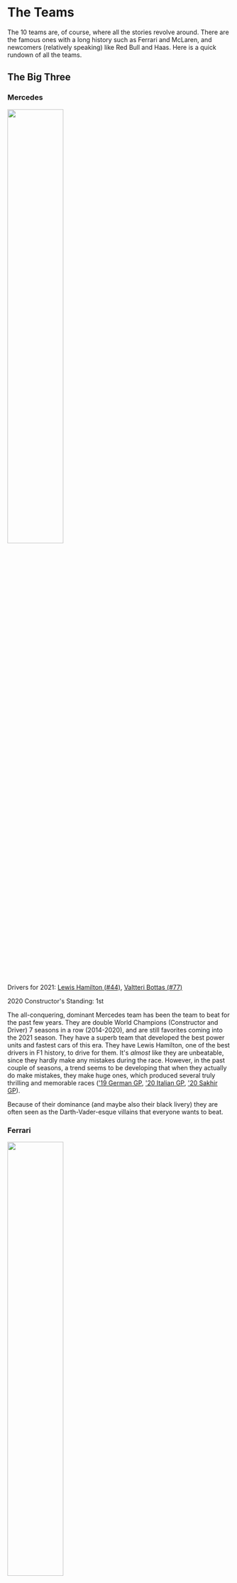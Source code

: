 # The Teams

The 10 teams are, of course, where all the stories revolve around. There are the famous ones with a long history such as Ferrari and McLaren, and newcomers (relatively speaking) like Red Bull and Haas. Here is a quick rundown of all the teams.

## The Big Three

### Mercedes

<img src="./pics/mercedes.jpg" width="50%">

Drivers for 2021: [Lewis Hamilton (#44)](#lewis-hamilton-44), [Valtteri Bottas (#77)](#valtteri-bottas-77)

2020 Constructor's Standing: 1st

The all-conquering, dominant Mercedes team has been the team to beat for the past few years. They are double World Champions (Constructor and Driver) 7 seasons in a row (2014-2020), and are still favorites coming into the 2021 season. They have a superb team that developed the best power units and fastest cars of this era. They have Lewis Hamilton, one of the best drivers in F1 history, to drive for them. It's *almost* like they are unbeatable, since they hardly make any mistakes during the race. However, in the past couple of seasons, a trend seems to be developing that when they actually do make mistakes, they make huge ones, which produced several truly thrilling and memorable races (['19 German GP](https://www.youtube.com/watch?v=RYHQmBULhLc), ['20 Italian GP](https://www.youtube.com/watch?v=TB5yhZdF8SI), ['20 Sakhir GP](https://www.youtube.com/watch?v=H0zwR2drgV4)).

Because of their dominance (and maybe also their black livery) they are often seen as the Darth-Vader-esque villains that everyone wants to beat.

### Ferrari

<img src="./pics/ferrari.jpg" width="50%">

Drivers for 2021: [Charles Leclerc (#16)](#charles-leclerc-16), Carlos Sainz Jr. (#55)

2020 Constructor's Standing: 6th

The famous red car. Ferrari is the team with the longest history in F1, and also the most success. It's often said that other teams such as Mercedes participate in F1 to help advertise and sell their road cars, but Ferrari sells road cars to fund their participation in F1. Such is their dedication to the sport over the many decades.

For the past dozen years however they haven't had Championship success. They won their last Driver's and Constructor's Champion all the way back in 2007. They were usually able to stay Top-3 in the Constructor's standings, and were even able to challenge Mercedes from 2017 to 2019, but a series of driver errors and strategic mistakes during the race sank their championship hopes.

2020 Season wasn't kind to them as their car performance dropped significantly, mostly because they might have broken the regulations with their power unit and got caught. It's difficult to see them return to Top-3 in the standings in 2021.

### Red Bull Racing

<img src="./pics/rbr.jpg" width="50%">

Drivers for 2021: [Max Verstappen (#33)](#max-verstappen-33), [Sergio Perez (#11)](#sergio-perez-11)

2020 Constructor's Standing: 2nd

My favorite team in F1. They are the fun-loving cool guys and mavericks of the F1 grid. Funded by a "fizzy drinks" company, not a lot of people thought they would succeed when they joined F1 in 2005, but they did, winning 4 consecutive double World Champions from 2010 to 2013. Like Ferrari, they were able to stay competitive over the years.

They were unable to challenge Mercedes recently, mostly because of weaker power units, which is not their fault because they did not develop the PUs (more on that [later](#power-unit)). Even with a weaker car, they are able to grab race wins from Mercedes or Ferrari because of their excellent execution during the race. They also have a very good young driver's development program which produced multiple star drivers currently on the grid (Verstappen, Vettel, Ricciardo).

## The Midfield

### McLaren

<img src="./pics/mclaren.jpg" width="50%">

Drivers for 2021: [Daniel Ricciardo (#3)](#daniel-ricciardo-3), [Lando Norris (#4)](#lando-norris-4)

2020 Constructor's Standings: 3rd

McLaren is also one of the more historical teams in F1. Ayrton Senna, Lewis Hamilton and many other Championship-winning drivers used to drive for them. They've had a few really tough years around 2015-2018, but thanks to a major shake up in their team organization and driver changes, they recovered their form in the past two seasons and should continue to improve this year. They currently have an extremely popular driver pairing of Ricciardo and Norris. I consider McLaren my second favorite team and always love to see them do well.

### Aston Martin

<img src="./pics/amr.jpeg" width="50%">

Drivers for 2021: [Sebastian Vettel (#5)](#sebastian-vettel-5), Lance Stroll (#18)

2020 Constructor's Standings: 4th

The newly re-branded Aston Martin team gone through several ownership changes recently. Previously called Force India (owned by an Indian businessman), then Racing Point for the past couple of seasons after Canadian billionaire Lawrence Stroll took over. Lawrence Stroll then became a major shareholder of the Aston Martin company and decided to turn the Racing Point team into this Aston Martin team.

They have mostly been a decent midfield team, occasionally able to pick up a few podiums. In 2020 they suddenly became quite competitive, but people are quick to notice they borrowed or copied a lot of the design concepts from the 2019 championship-winning Mercedes, earning them a rather funny name of "Tracing Point". They brought in 4-time World Champion, veteran driver Sebastian Vettel for this season, competing alongside Lance Stroll who is the son of Lawrence Stroll. Technically Lance's billionaire dad bought him this F1 seat, but I think Lance is actually an okay driver and people are sometimes too harsh on him.

### Alpine

<img src="./pics/alpine.jpg" width="50%">

Drivers for 2021: [Fernando Alonso (#14)](#fernando-alonso-14), Esteban Ocon (#31)

2020 Constructor's Standings: 5th

Alpine is basically just Renault. They have been called Renault for most of their history, and only changed the name this year to promote Renault's sports car brand Alpine.

They have had occasional championship success over the years, most notably in 2005-2006 with Fernando Alonso, but most of the time just a midfield team, not too good and not too bad. They should remain in the midfield in 2021.

The one thing I'm really looking forward about Alpine is Guanyu Zhou, a young Chinese driver from Shanghai, is the top prospect in their development system. Zhou currently races in Formula 2, the lower level feeder series of F1. Seems like Alpine is quite determined to get him into F1 in the next few years, because Zhou is a pretty decent driver and can bring tons of sponsor money from China.

### AlphaTauri

<img src="./pics/alphatauri.jpg" width="50%">

Drivers for 2021: [Pierre Gasly (#10)](#pierre-gasly-10), Yuki Tsunoda (#22)

2020 Constructor's Standings: 7th

AlphaTauri is also owned by the Red Bull group. It is previously called Toro Rosso, which is just "Red Bull" in Italian (the team is based in Faenza, Italy). They can be considered as the junior team to Red Bull. They would put young drivers who graduated from their development program into AT first, and promote to Red Bull if they performed well. Gasly and Tsunoda are both from Red Bull's development program. However, since they are still different teams, Red Bull and AT develop their cars separately, but they do share the same engine manufacturer: Honda. AT (and Toro Rosso previously) never had any championship success, but that's not their main purpose anyway. They did have two miracle race wins which are really great stories (['08 Italian GP](https://www.youtube.com/watch?v=03sUrwIBQb0), ['20 Italian GP](https://www.youtube.com/watch?v=TB5yhZdF8SI)), both are their home races too!

## The Backmarkers

### Alfa Romeo

<img src="./pics/alfa.jpg" width="50%">

Drivers for 2021: [Kimi Raikkonen (#7)](#kimi-raikkonen-7), Antonio Giovinazzi (#99)

2020 Constructor's Standings: 8th

Alfa Romeo is not the biggest name in F1 and they've not had any championships in the not-so-many seasons they participated. They often run close to the back of the field and are not too much of a focus for the TV cameras. I don't know much about them, but they do have a really pretty livery and a very popular driver Kimi Raikkonen.

### Haas

<img src="./pics/haas.jpg" width="50%">

Drivers for 2021: Mick Schumacher (#47), Nikita Mazepin (#9)

2020 Constructor's Standings: 9th

Looking at this huge Russian flag livery you really wouldn't believe me that Haas is an American F1 team, but it is. It's owned by Gene Haas who runs Haas Automation. Haas only has 5 years of history and has not been very successful, but that's not the major talking point about this team. Their previous drivers are often fighting each other, creating much drama and tension. They have a funny-tempered team principal who curses all the time (exhibit [1](https://www.youtube.com/watch?v=W5WVVls74mI) and [2](https://www.youtube.com/watch?v=q6dFnuqHY10)). They have been involved in a couple of really shady sponsorship deals. This year they are going with two rookie drivers which is usually not the best thing to do. Mick Schumacher is the son of the great Michael Schumacher and everybody loves him. Mazepin however, is quite the d*ckhead to say the least, but he is the one bringing all the Russian money which influenced the color scheme of the car. Just... a very weird team.

### Williams

<img src="./pics/williams.jpg" width="50%">

Drivers for 2021: [George Russell (#63)](#george-russell-63), Nicholas Latifi (#6)

2020 Constructor's Standings: 10th

Williams is a very special case. They have a very long and successful history in F1 and widely loved. They are the last traditional, independent  family-run team in F1. British businessman Frank Williams established the team in 1977, then the Williams family ran the team for more than 40 years until August of last year, when a US investment firm acquired the team. The new owners continue to use the Williams name, but the family is no longer involved. Their struggles in recent years have been due to financial losses and insufficient funding, when every other team is bringing in big bucks from outside of F1 as well as building technical partnerships.

They never even once finished in the top-10 during a race in 2020, ending the season with exactly 0 points, which is rather sad for such a historical team. Everyone wants to see them do well, but they still need quite a lot of time to get back on their feet again.

# The Drivers

I feel like one good thing about F1 is that there are not that many people in the paddock that we need to memorize. Additionally, only about 10 drivers are really the main characters, so it's quite easy to develop a strong attachment with every one of them. Here I'll introduce these main characters. For the other ones that are not in the spotlight or that I simply don't know much about, I condensed all of them into one section at the end.

Note: the number behind each driver's name is their car number.

## Lewis Hamilton (#44)

<img src="./pics/hamilton.jpg" width="30%">

Nationality: <img src="https://upload.wikimedia.org/wikipedia/en/thumb/a/ae/Flag_of_the_United_Kingdom.svg/35px-Flag_of_the_United_Kingdom.svg.png"/> British

Age: 36  

Drives for: [Mercedes](#mercedes)

Very much the GOAT no matter how you look at it. He's already got the most pole positions (98) and race wins (95) in F1 history. He's tied with the great Michael Schumacher for the most Driver's Championships (7) and very likely to break this record in 2021. His one-lap (quali) ability is unrivaled, sometimes seemingly able to "outdrive" what the car is capable of. He hardly makes any mistakes in the race and is literally the god in wet conditions. He's currently the only Black driver on the F1 grid.

## Valtteri Bottas (#77)

<img src="./pics/bottas.jpeg" width="40%">

Nationality: <img src="https://upload.wikimedia.org/wikipedia/commons/thumb/b/bc/Flag_of_Finland.svg/35px-Flag_of_Finland.svg.png"/> Finnish

Age: 31  

Drives for: [Mercedes](#mercedes)

A typical Finnish character, he's a man of few words or emotions. Also a very decent driver that gets the job done, although not good enough nor consistent enough to challenge his GOAT teammate Hamilton for the whole year. Can pick up a few pole positions and race wins every season because of the dominant Mercedes car.

## Max Verstappen (#33)

<img src="./pics/verstappen.jpeg" width="40%">

Nationality: <img src="https://upload.wikimedia.org/wikipedia/commons/thumb/2/20/Flag_of_the_Netherlands.svg/35px-Flag_of_the_Netherlands.svg.png"/> Dutch

Age: 23  

Drives for: [Red Bull Racing](#red-bull-racing)

My favorite driver on the grid. Extremely fierce and talented. Widely considered to be the only driver that could challenge Hamilton if in equal machinery. At such a young age, 2021 will be his **7th (!)** full season in F1. He already has 10 race wins under his belt, all while driving only the 2nd or 3rd best car.

He used to be quite impetuous and had a lot of incidents before 2018 but these few years saw him become a much more mature driver, but no less quick and exciting.

Tidbit about Verstappen: He was promoted from Toro Rosso (i.e. the current AlphaTauri) to Red Bull midway in 2016 and immediately went on to win his first race ([2016 Spanish GP](https://www.youtube.com/watch?v=hohuswdeznA)) with Red Bull, becoming the youngest driver ever to win a F1 GP. Truly remarkable.

## Daniel Ricciardo (#3)

<img src="./pics/ricciardo.jpg" width="40%">

Nationality: <img src="https://upload.wikimedia.org/wikipedia/commons/thumb/8/88/Flag_of_Australia_%28converted%29.svg/35px-Flag_of_Australia_%28converted%29.svg.png" /> Australian

Age: 31

Drives for: [McLaren](#mclaren)

*That smile. That damned smile.*

Danny Ric is the single most genuinely funny and charismatic person in F1. Nicknamed "the honey badger", he's always the friendly, smiley party animal off the track, but on the track turns into a savage beast with relentless pace and unbelievable overtaking skills.

He used to be Verstappen's teammate at Red Bull, and among all the teammates Verstappen's ever had, Ricciardo is the only one that can give him a run for his money. In terms of current driving ability, I rank him only behind Hamilton and Verstappen.

Tidbit about Ricciardo: He's a big fan of Austin and the state of Texas. He once used a [Texas Longhorn inspired helmet](https://twitter.com/AlpineF1Team/status/1190016202439086080) when he came to race at the US Grand Prix in Austin.

## Charles Leclerc (#16)

<img src="./pics/leclerc.png" width="40%">

Nationality: <img src="https://upload.wikimedia.org/wikipedia/commons/thumb/e/ea/Flag_of_Monaco.svg/29px-Flag_of_Monaco.svg.png" /> Monégasque

Age: 23

Drives for: [Ferrari](#ferrari)

The young future star of Ferrari. About to enter his 4th year in F1, he is already showing the talent to be a Top-5 driver, with Championship-winning potential if given a good car. In 2020, he completely outperformed his Ferrari teammate, 4-time World Champion Sebastian Vettel. This may be part of the reason why Ferrari decided to part ways with Vettel and go with Leclerc for the long term future.

## Sebastian Vettel (#5)

<img src="./pics/vettel.jpg" width="40%">

Nationality: <img src="https://upload.wikimedia.org/wikipedia/en/thumb/b/ba/Flag_of_Germany.svg/35px-Flag_of_Germany.svg.png" /> German

Age: 33

Drives for: [Aston Martin](#aston-martin)

4-time World Champion Sebastian Vettel is one of the most successful drivers in F1 history. He won all his 4 Championships with Red Bull from 2010 to 2013. However, his later tenure with Ferrari from 2015 to 2020 was sweet and sour, without championship success because of the Mercedes dominance. His form gradually declined in the last couple of seasons. He joined Aston Martin this season hoping for a fresh new challenge. He's a very methodical driver and pays much attention to the technical stuff, almost like an engineer.

Tidbit about Vettel: He has a nickname "Inspector Seb" because his habit of peeking at other teams' cars.

## Kimi Raikkonen (#7)

<img src="./pics/raikkonen.jpg" width="40%">

Nationality: <img src="https://upload.wikimedia.org/wikipedia/commons/thumb/b/bc/Flag_of_Finland.svg/35px-Flag_of_Finland.svg.png"/> Finnish

Age: 41

Drives for: [Alfa Romeo](#alfa-romeo)

Kimi is currently the oldest driver in F1 and also the most experienced. Nicknamed "the Iceman", he's even more of the reserved, emotionless Finnish character than his fellow countryman Bottas. He is a living walking meme and a legend, simply because he just loves to drive... and [get drunk](https://www.youtube.com/watch?v=gXFxnVeAOVU)... and [enjoy himself](https://www.youtube.com/watch?v=ZMzeluIxblY). All the social media, interviews and PR stuff don't interest him [even the tiniest bit](https://www.youtube.com/watch?v=QjdYTzlfms0). Driving in F1 is [more like a hobby for him](https://www.youtube.com/watch?v=cvQ1J3gCPOg).

Wait wait wait enough with the memes... What adds even more to his legend status is that Kimi is actually the 2007 Ferrari World Champion that I mentioned [earlier](#ferrari), so he was really good in his prime.

## Lando Norris (#4)

<img src="./pics/norris.jpeg" width="40%">

Nationality: <img src="https://upload.wikimedia.org/wikipedia/en/thumb/a/ae/Flag_of_the_United_Kingdom.svg/35px-Flag_of_the_United_Kingdom.svg.png"/> British

Age: 21

Drives for: [McLaren](#mclaren)

Young Lando Norris is another rising talent in the sport. Entering his 3rd year in F1, he's had some pretty decent results with McLaren, highlighted by a sensational podium finish at the ['20 Austrian GP](https://www.youtube.com/watch?v=XgXo0509S28). He's really quick but his consistency can still be improved.

He is immensely popular especially among our generation because he's an avid gamer and streamer on Twitch. He's also a famous shitposter and memelord on Reddit and other social media.

## Sergio Perez (#11)

<img src="./pics/perez.jpg" width="40%">

Nationality: <img src="https://upload.wikimedia.org/wikipedia/commons/thumb/f/fc/Flag_of_Mexico.svg/35px-Flag_of_Mexico.svg.png" /> Mexican

Age: 31

Drives for: [Red Bull Racing](#red-bull-racing)

Sergio "Checo" Perez is a very underrated driver. He is known for his great consistency and tyre management ability. He has been in midfield teams for the entirety of his 10-year F1 career, but was able to score 10 podiums including 1 miraculous race win (['20 Sakhir GP](https://www.youtube.com/watch?v=H0zwR2drgV4)), which tells you how good he is. After being dropped by his former team Racing Point (the current Aston Martin) when they signed Sebastian Vettel, he was at risk of losing an F1 drive before Red Bull signed him to partner Verstappen for 2021. Fans are all really happy for him since this is an opportunity he thoroughly deserves.

## Fernando Alonso (#14)

<img src="./pics/alonso.jpg" width="40%">

Nationality: <img src="https://upload.wikimedia.org/wikipedia/en/thumb/9/9a/Flag_of_Spain.svg/35px-Flag_of_Spain.svg.png" /> Spanish

Age: 39

Drives for: [Alpine](#alpine)

Veteran driver Alonso is back to F1 after a 2-year hiatus. Previously he won 2 Championships with Renault (the current Alpine team) in 2005 and 2006. He also drove for Ferrari and McLaren later in his career. He is a very talented driver and considered one of the best in F1 history. At his peak during the 2010s he was able to rival Hamilton (they used to be teammates at McLaren).

## George Russell (#63)

<img src="./pics/russell.jpg" width="40%">

Nationality: <img src="https://upload.wikimedia.org/wikipedia/en/thumb/a/ae/Flag_of_the_United_Kingdom.svg/35px-Flag_of_the_United_Kingdom.svg.png"/> British

Age: 23

Drives for: [Williams](#williams)

Russell is an important character because he is the top prospect in the Mercedes driver development program and is considered to have World Champion level talent. He will very likely take Lewis Hamilton's seat when Hamilton decides to eventually retire or switch team.

Currently driving for backmarker team Williams, results are obviously hard to come by. However, at the ['20 Sakhir GP](https://www.youtube.com/watch?v=eglCFzxWg6U) he substituted for COVID-positive Hamilton at Mercedes and drove an absolutely flawless race, but was robbed of a sensational victory because of Mercedes' rare strategic blunder.

He is quite a lovable and funny character, often streaming on Twitch with Norris and Leclerc.

## Pierre Gasly (#10)
<img src="./pics/gasly.jpg" width="40%">

Nationality: <img src="https://upload.wikimedia.org/wikipedia/en/thumb/c/c3/Flag_of_France.svg/35px-Flag_of_France.svg.png"/> French

Age: 25

Drives for: [AlphaTauri](#alphatauri)

Promoted to Red Bull in 2019, but got demoted back to Toro Rosso/AlphaTauri because of poor performance. However, he recovered his form and confidence at Toro Rosso/AlphaTauri and scored 2 podiums including a miraculous race win at the ['20 Italian GP](https://www.youtube.com/watch?v=TB5yhZdF8SI).


## Others

| Picture, Name and Car Number                                 | Nationality                                                  | Team         | Descriptions                                                 |
| :----------------------------------------------------------- | ------------------------------------------------------------ | ------------ | ------------------------------------------------------------ |
| <img src="./pics/sainz.jpg" width="250px">Carlos Sainz, Jr. (#55) | <img src="https://upload.wikimedia.org/wikipedia/en/thumb/9/9a/Flag_of_Spain.svg/35px-Flag_of_Spain.svg.png" />Spanish | Ferrari      | <div style="width:500px">Ferrari's new driver for 2021. Partnered with Lando Norris at McLaren for the last 2 seasons, with similar results (which is to say, pretty good).</div> |
| <img src="./pics/stroll.jpg" width="250px">Lance Stroll (#18) | <img src="https://upload.wikimedia.org/wikipedia/commons/thumb/d/d9/Flag_of_Canada_%28Pantone%29.svg/35px-Flag_of_Canada_%28Pantone%29.svg.png" />Canadian | Aston Martin | <div style="width:500px">Son of Aston Martin team owner Lawrence Stroll. An okay young driver.</div> |
| <img src="./pics/ocon.jpg" width="250px">Esteban Ocon (#31)  | <img src="https://upload.wikimedia.org/wikipedia/en/thumb/c/c3/Flag_of_France.svg/35px-Flag_of_France.svg.png" />French | Alpine       | <div style="width:500px">Also relatively young (aged 24). A midfield driver in a midfield team.</div> |
| <img src="./pics/tsunoda.jpg" width="250px">Yuki Tsunoda (#22) | <img src="https://upload.wikimedia.org/wikipedia/en/thumb/9/9e/Flag_of_Japan.svg/35px-Flag_of_Japan.svg.png" />Japanese | AlphaTauri   | <div style="width:500px">A highly regarded rookie from Japan. Raced in Formula 2 in 2020. Finished 3rd in F2 driver's championship.</div> |
| <img src="./pics/giovinazzi.jpg" width="250px">Antonio Giovinazzi (#99) | <img src="https://upload.wikimedia.org/wikipedia/en/thumb/0/03/Flag_of_Italy.svg/35px-Flag_of_Italy.svg.png" />  Italian | Alfa Romeo   | <div style="width:500px">Entering 3rd season in F1, no standout performance that I can remember.</div> |
| <img src="./pics/latifi.jpg" width="250px">Nicholas Latifi (#99)  |  <img src="https://upload.wikimedia.org/wikipedia/commons/thumb/d/d9/Flag_of_Canada_%28Pantone%29.svg/35px-Flag_of_Canada_%28Pantone%29.svg.png" />Canadian | Williams  | <div style="width:500px">Not very good, was constantly beaten by more talented teammate George Russell.</div>  |
| <img src="./pics/schumacher.jpg" width="250px">Mick Schumacher (#47) | <img src="https://upload.wikimedia.org/wikipedia/en/thumb/b/ba/Flag_of_Germany.svg/35px-Flag_of_Germany.svg.png" />German | Haas         | <div style="width:500px">Son of the great Michael Schumacher. Raced and won the driver's championship in Formula 2 in 2020.</div> |
| <img src="./pics/mazepin.jpg" width="250px">Nikita Mazepin (#9) | <img src="https://upload.wikimedia.org/wikipedia/en/thumb/f/f3/Flag_of_Russia.svg/35px-Flag_of_Russia.svg.png" />Russian | Haas         | <div style="width:500px">F1 rookie. He's a pretty dirty driver and a terrible person, but his dad got the $$$ so there's that.</div> |

## How to Distinguish Drivers in the Same Team
Since the two cars of the same team use the same livery, it's a bit difficult to distinguish the drivers during a live race broadcast. The biggest difference is the color of the television camera pods (T-cam) at the top of the cars.

Traditionally, the more experienced teammate uses a black T-cam, and the less experienced or newcomer to the team uses a yellow T-cam, but there are of course exceptions. The full list is shown below:

<img src="./pics/tcam.jpeg" width="80%">
